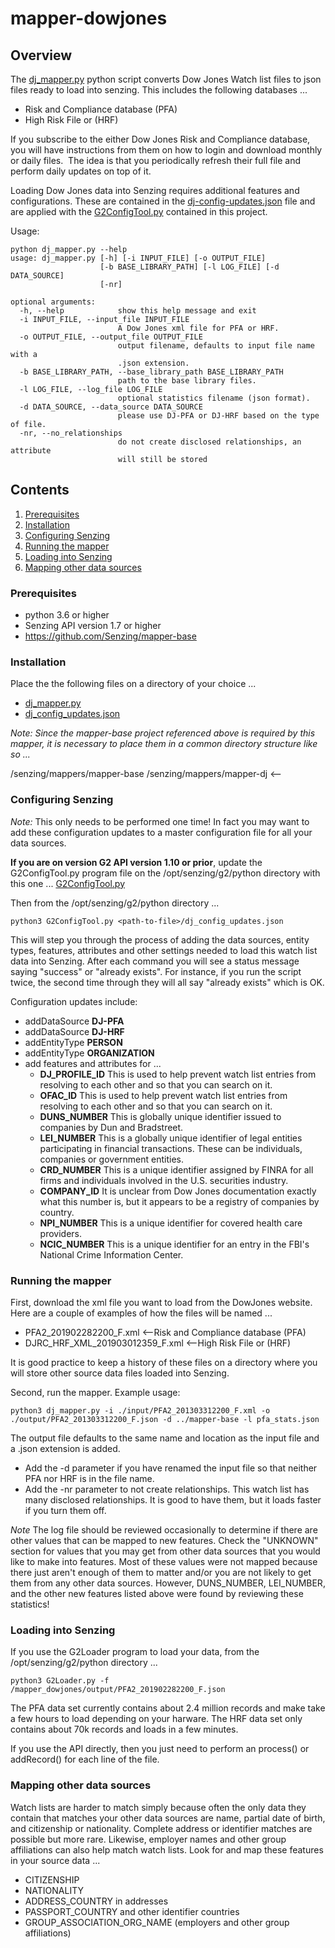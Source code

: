 # mapper-dowjones

## Overview

The [dj_mapper.py](dj_mapper.py) python script converts Dow Jones Watch list files to json files ready to load into senzing.  This includes the following databases ...
- Risk and Compliance database (PFA) 
- High Risk File or (HRF)

If you subscribe to the either Dow Jones Risk and Compliance database, you will have instructions from them on how to login and download monthly or daily files.  The idea is that you periodically refresh their full file and perform daily updates on top of it.

Loading Dow Jones data into Senzing requires additional features and configurations. These are contained in the 
[dj-config-updates.json](dj_config_updates.json) file and are applied with the [G2ConfigTool.py](G2ConfigTool.py) contained in this project.

Usage:
```console
python dj_mapper.py --help
usage: dj_mapper.py [-h] [-i INPUT_FILE] [-o OUTPUT_FILE]
                    [-b BASE_LIBRARY_PATH] [-l LOG_FILE] [-d DATA_SOURCE]
                    [-nr]

optional arguments:
  -h, --help            show this help message and exit
  -i INPUT_FILE, --input_file INPUT_FILE
                        A Dow Jones xml file for PFA or HRF.
  -o OUTPUT_FILE, --output_file OUTPUT_FILE
                        output filename, defaults to input file name with a
                        .json extension.
  -b BASE_LIBRARY_PATH, --base_library_path BASE_LIBRARY_PATH
                        path to the base library files.
  -l LOG_FILE, --log_file LOG_FILE
                        optional statistics filename (json format).
  -d DATA_SOURCE, --data_source DATA_SOURCE
                        please use DJ-PFA or DJ-HRF based on the type of file.
  -nr, --no_relationships
                        do not create disclosed relationships, an attribute
                        will still be stored
```

## Contents

1. [Prerequisites](#Prerequisites)
2. [Installation](#Installation)
3. [Configuring Senzing](#Configuring-Senzing)
4. [Running the mapper](#Running-the-mapper)
5. [Loading into Senzing](#Loading-into-Senzing)
6. [Mapping other data sources](#Mapping-other-data-sources)

### Prerequisites
- python 3.6 or higher
- Senzing API version 1.7 or higher
- https://github.com/Senzing/mapper-base

### Installation

Place the the following files on a directory of your choice ...
- [dj_mapper.py](dj_mapper.py)
- [dj_config_updates.json](dj_config_updates.json)

*Note: Since the mapper-base project referenced above is required by this mapper, it is necessary to place them in a common directory structure like so ...*

/senzing/mappers/mapper-base
/senzing/mappers/mapper-dj         <--

### Configuring Senzing

*Note:* This only needs to be performed one time! In fact you may want to add these configuration updates to a master configuration file for all your data sources.

**If you are on version G2 API version 1.10 or prior**, update the G2ConfigTool.py program file on the /opt/senzing/g2/python directory with this one ... [G2ConfigTool.py](G2ConfigTool.py)

Then from the /opt/senzing/g2/python directory ...
```console
python3 G2ConfigTool.py <path-to-file>/dj_config_updates.json
```
This will step you through the process of adding the data sources, entity types, features, attributes and other settings needed to load this watch list data into Senzing. After each command you will see a status message saying "success" or "already exists".  For instance, if you run the script twice, the second time through they will all say "already exists" which is OK.

Configuration updates include:
- addDataSource **DJ-PFA**
- addDataSource **DJ-HRF**
- addEntityType **PERSON**
- addEntityType **ORGANIZATION**
- add features and attributes for ...
    - **DJ_PROFILE_ID** This is used to help prevent watch list entries from resolving to each other and so that you can search on it.
    - **OFAC_ID** This is used to help prevent watch list entries from resolving to each other and so that you can search on it.
    - **DUNS_NUMBER** This is globally unique identifier issued to companies by Dun and Bradstreet.
    - **LEI_NUMBER** This is a globally unique identifier of legal entities participating in financial transactions. These can be individuals, companies or government entities.
    - **CRD_NUMBER** This is a unique identifier assigned by FINRA for all firms and individuals involved in the U.S. securities industry.
    - **COMPANY_ID** It is unclear from Dow Jones documentation exactly what this number is, but it appears to be a registry of companies by country.
    - **NPI_NUMBER** This is a unique identifier for covered health care providers. 
    - **NCIC_NUMBER** This is a unique identifier for an entry in the FBI's National Crime Information Center. 

### Running the mapper

First, download the xml file you want to load from the DowJones website.  Here are a couple of examples of how the files will be named ...
- PFA2_201902282200_F.xml           <--Risk and Compliance database (PFA)
- DJRC_HRF_XML_201903012359_F.xml   <--High Risk File or (HRF) 

It is good practice to keep a history of these files on a directory where you will store other source data files loaded into Senzing. 

Second, run the mapper. Example usage:
```console
python3 dj_mapper.py -i ./input/PFA2_201303312200_F.xml -o ./output/PFA2_201303312200_F.json -d ../mapper-base -l pfa_stats.json 
```
The output file defaults to the same name and location as the input file and a .json extension is added.
- Add the -d parameter if you have renamed the input file so that neither PFA nor HRF is in the file name.
- Add the -nr parameter to not create relationships.  This watch list has many disclosed relationships.  It is good to have them, but it loads faster if you turn them off.

*Note* The log file should be reviewed occasionally to determine if there are other values that can be mapped to new features.  Check the "UNKNOWN" section for values that you may get from other data sources that you would like to make into features.  Most of these values were not mapped because there just aren't enough of them to matter and/or you are not likely to get them from any other data sources. However, DUNS_NUMBER, LEI_NUMBER, and the other new features listed above were found by reviewing these statistics!

### Loading into Senzing

If you use the G2Loader program to load your data, from the /opt/senzing/g2/python directory ...
```console
python3 G2Loader.py -f /mapper_dowjones/output/PFA2_201902282200_F.json
```
The PFA data set currently contains about 2.4 million records and make take a few hours to load depending on your harware.  The HRF data set only contains about 70k records and loads in a few minutes. 

If you use the API directly, then you just need to perform an process() or addRecord() for each line of the file.

### Mapping other data sources

Watch lists are harder to match simply because often the only data they contain that matches your other data sources are name, partial date of birth, and citizenship or nationality.  Complete address or identifier matches are possible but more rare. Likewise, employer names and other group affiliations can also help match watch lists.  Look for and map these features in your source data ...
- CITIZENSHIP
- NATIONALITY
- ADDRESS_COUNTRY in addresses
- PASSPORT_COUNTRY and other identifier countries
- GROUP_ASSOCIATION_ORG_NAME (employers and other group affiliations)

